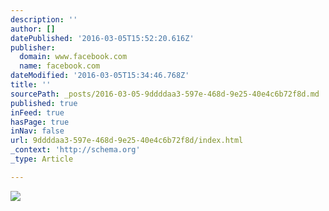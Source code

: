 ```yaml
---
description: ''
author: []
datePublished: '2016-03-05T15:52:20.616Z'
publisher:
  domain: www.facebook.com
  name: facebook.com
dateModified: '2016-03-05T15:34:46.768Z'
title: ''
sourcePath: _posts/2016-03-05-9ddddaa3-597e-468d-9e25-40e4c6b72f8d.md
published: true
inFeed: true
hasPage: true
inNav: false
url: 9ddddaa3-597e-468d-9e25-40e4c6b72f8d/index.html
_context: 'http://schema.org'
_type: Article

---
```

![](https://fbcdn-sphotos-b-a.akamaihd.net/hphotos-ak-xfp1/t31.0-8/1932571_588663081241093_1825871403781166570_o.jpg)